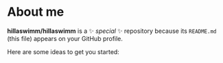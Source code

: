 # About me


**hillaswimm/hillaswimm** is a ✨ _special_ ✨ repository because its `README.md` (this file) appears on your GitHub profile.

Here are some ideas to get you started:





